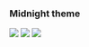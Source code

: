 ### Midnight theme

![](https://github.com/Sunhick/dotfiles/blob/misc/screenshots/midnight/emacs-0.png)
![](https://github.com/Sunhick/dotfiles/blob/misc/screenshots/midnight/emacs-1.png)
![](https://github.com/Sunhick/dotfiles/blob/misc/screenshots/midnight/emacs-2.png)
